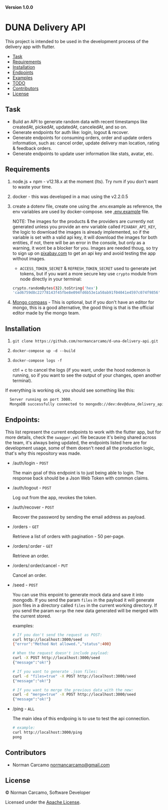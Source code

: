 **Version 1.0.0**

# DUNA Delivery API

This project is intended to be used in the development process
of the delivery app with flutter.

- [Task](#task)
- [Requirements](#requirements)
- [Installation](#installation)
- [Endpoints](#endpoints)
- [Examples](/docs/readme/examples.md)
- [TODO](/docs/readme/todo.md)
- [Contributors](#contributors)
- [License](#License)

## Task

- Build an API to generate random data with recent timestamps like
createdAt, pickedAt, updatedAt, canceledAt, and so on.
- Generate endpoints for auth like: login, logout & recover.
- Generate endpoints for consuming orders, order and update orders information,
such as: cancel order, update delivery man location, rating & feedback orders.
- Generate endpoints to update user information like stats, avatar, etc.

## Requirements

1. node.js + npm - v12.18.x at the moment (lts). Try nvm if you don't want to
waste your time.
2. docker - this was developed in a mac using the v2.2.0.5
3. create a dotenv file, create one using the .env.example as reference, the env variables are used by docker-compose. see [.env.example](/.env) file.

    NOTE: The images for the products & the providers are currently not generated unless you provide an env variable called `PIXABAY_API_KEY`, the logic to download the images is already implemented, so if the variable is set with a valid api key, it will download the images for both entities, if not, there will be an error in the console, but only as a warning, it wont be a blocker for you. Images are needed thoug, so try to sign up on [pixabay.com](https://pixabay.com/) to get an api key and avoid testing the app without images.
    - `ACCESS_TOKEN_SECRET` & `REFRESH_TOKEN_SECRET` used to generate jwt tokens, but if you want a more secure key use `crypto` module from node directly in your terminal:
    ```bash
    crypto.randomBytes(32).toString('hex')
    'cad6759d8c22778143f45fbe8e094fd6b53e1a50ab91f04041e4597c074f9856'
    ```
4. [Mongo compass](https://www.mongodb.com/products/compass) - This is optional, but if you don't have an editor for mongo, this is a good alternative, the good thing is that is the official editor made by the mongo team.

## Installation

1. `git clone https://github.com/normancarcamo/d-una-delivery-api.git`

2. `docker-compose up -d --build`

3. `docker-compose logs -f`

    ctrl + c to cancel the logs (if you want, under the hood nodemon is running, so if you want to see the
output of your changes, open another terminal).

If everything is working ok, you should see something like this:
  ```bash
    Server running on port 3000.
    MongoDB successfully connected to mongodb://dev:dev@duna_delivery_api_mongo:27017/dev
  ```

## Endpoints:

This list represent the current endpoints to work with the flutter app, but for more details, check the `swagger.yml` file because it's being shared across the team, it's always being updated, the endpoints listed here are for development usage, some of them doesn't need all the production logic, that's why this repository was made.

- /auth/login - `POST`

    The main goal of this endpoint is to just being able to login.
The response back should be a Json Web Token with common claims.

- /auth/logout - `POST`

    Log out from the app, revokes the token.

- /auth/recover - `POST`

    Recover the password by sending the email address as payload.

- /orders - `GET`

    Retrieve a list of orders with pagination - 50 per-page.

- /orders/:order - `GET`

    Retrieve an order.

- /orders/:order/cancel - `PUT`

    Cancel an order.

- /seed - `POST`

    You can use this enpoint to generate mock data and save it into mongodb. If you send the param `files` in the payload it will generate json files in a directory called `files` in the current working directory.
    If you send the param `merge` the new data generated will be merged with the current stored.

    examples:

    ```bash
    # If you don't send the request as POST:
    curl http://localhost:3000/seed
    {"error":"Method Not allowed.","status":400}

    # When the request doesn't include payload:
    curl -X POST http://localhost:3000/seed
    {"message":"ok!"}

    # If you want to generate .json files:
    curl -d "files=true" -X POST http://localhost:3000/seed
    {"message":"ok!"}

    # If you want to merge the previous data with the new:
    curl -d "merge=true" -X POST http://localhost:3000/seed
    {"message":"ok!"}
    ```

- /ping - `ALL`

  The main idea of this endpoing is to use to test the api connection.

    ```bash
    # example:
    curl http://localhost:3000/ping
    pong
    ```

## Contributors

- Norman Carcamo <normancarcamo@gmail.com>

## License

© Norman Carcamo, Software Developer

Licensed under the [Apache License](LICENSE).
